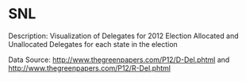 # SNL

Description:
Visualization of Delegates for 2012 Election
Allocated and Unallocated Delegates for each state in the election

Data Source: http://www.thegreenpapers.com/P12/D-Del.phtml and http://www.thegreenpapers.com/P12/R-Del.phtml